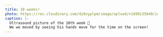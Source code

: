 ```yaml
---
title: 10 weeks!
photo: https://res.cloudinary.com/dz8vyplpm/image/upload/v1698135840/img_7078_gv7xgx.jpg
caption: |-
  Ultrasound picture of the 10th week 👼
  We we moved by seeing his hands move for the time on the screen!
---
```

